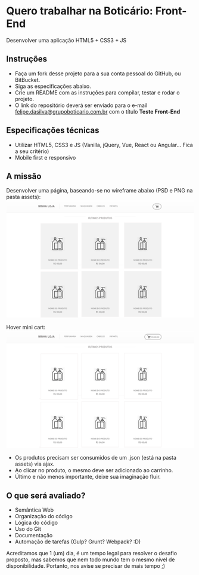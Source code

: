 # Quero trabalhar na Boticário: Front-End
Desenvolver uma aplicação HTML5 + CSS3 + JS

## Instruções
- Faça um fork desse projeto para a sua conta pessoal do GitHub, ou BitBucket.
- Siga as especificações abaixo.
- Crie um README com as instruções para compilar, testar e rodar o projeto.
- O link do repositório deverá ser enviado para o e-mail felipe.dasilva@grupoboticario.com.br com o título **Teste Front-End**

## Especificações técnicas
- Utilizar HTML5, CSS3 e JS (Vanilla, jQuery, Vue, React ou Angular... Fica a seu critério)
- Mobile first e responsivo

## A missão
Desenvolver uma página, baseando-se no wireframe abaixo (PSD e PNG na pasta assets):
![boticario](assets/eCommerce-Template.png)

Hover mini cart:
![boticario](assets/hover-eCommerce-PSD-Template.png)

- Os produtos precisam ser consumidos de um .json (está na pasta assets) via ajax.
- Ao clicar no produto, o mesmo deve ser adicionado ao carrinho.
- Último e não menos importante, deixe sua imaginação fluir.

## O que será avaliado?
- Semântica Web
- Organização do código
- Lógica do código
- Uso do Git
- Documentação
- Automação de tarefas (Gulp? Grunt? Webpack? :D)

Acreditamos que 1 (um) dia, é um tempo legal para resolver o desafio proposto, mas sabemos que nem todo mundo tem o mesmo nível de disponibilidade. Portanto, nos avise se precisar de mais tempo ;)
